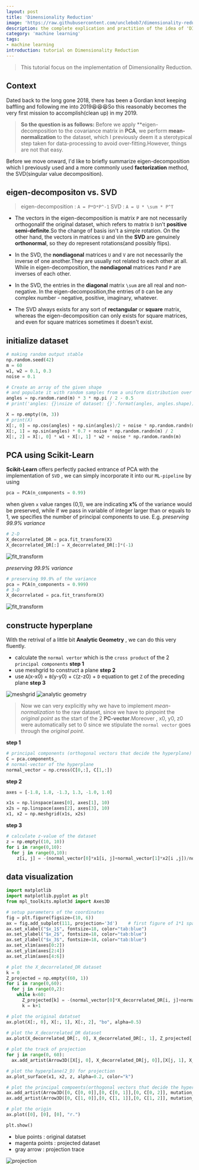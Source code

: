 ```yaml
---
layout: post
title: 'Dimensionality Reduction'
image: 'https://raw.githubusercontent.com/unclebob7/dimensionality-reduction/master/Karl_Pearson%2C_1912.jpg'
description: the complete explication and practition of the idea of 'DImensionality Reduction' with Python3
category: 'machine learning'
tags:
- machine learning
introduction: tutorial on Dimensionality Reduction
---
```


> This tutorial focus on the implementation of Dimensionality Reduction. 

## Context
Dated back to the long gone 2018, there has been a Gordian knot keeping baffling and following me into 2019:satisfied::satisfied::satisfied:So this reasonably becomes the very first mission to accomplish(clean up) in my 2019. 

> **So the question is as follows:**
Before we apply **eigen-decomposition to the covariance matrix in **PCA**, we perform **mean-normalization** to the dataset, which I previously deem it a sterotypical step taken for data-processing to avoid over-fitting.However, things are not that easy.

Before we move onward, I'd like to briefly summarize eigen-decomposition which I previously used and a more commonly used **factorization** method, the SVD(singular value decomposition).

## eigen-decompositon vs. SVD
> eigen-decomposition : `A = P*D*P^-1`
> SVD : `A = U * \sum * P^T`

* The vectors in the eigen-decomposition is matrix `P` are not necessarily orthogonalif the original dataset, which refers to matrix `D` isn't **positive semi-definite**.So the change of basis isn't a simple rotation. On the other hand, the vectors in matrices `U` and `V`in the **SVD** are genuinely **orthonormal**, so they do represent rotations(and possibly flips).

* In the SVD, the **nondiagonal** matrices `U` and `V` are not necessarily the inverse of one another.They are usually not related to each other at all. While in eigen-decomposition, the **nondiagonal** matrices `P`and `P` are inverses of each other.

* In the SVD, the entries in the **diagonal** matrix `\sum` are all real and non-negative. In the eigen-decomposition,the entries of `D` can be any complex number - negative, positive, imaginary, whatever.

* The SVD always exists for any sort of **rectangular** or **square** matrix, whereas the eigen-decomposition can only exists for square matrices, and even for square matrices sometimes it doesn't exist.

## initialize dataset
```python
# making random output stable
np.random.seed(42)
m = 60
w1, w2 = 0.1, 0.3
noise = 0.1

# Create an array of the given shape 
# and populate it with random samples from a uniform distribution over [0, 1)
angles = np.random.rand(m) * 3 * np.pi / 2 - 0.5
# print('angles: {}\nsize of dataset: {}'.format(angles, angles.shape))

X = np.empty((m, 3))
# print(X)
X[:, 0] = np.cos(angles) + np.sin(angles)/2 + noise * np.random.randn(m) / 2
X[:, 1] = np.sin(angles) * 0.7 + noise * np.random.randn(m) / 2
X[:, 2] = X[:, 0] * w1 + X[:, 1] * w2 + noise * np.random.randn(m)
```

## PCA using Scikit-Learn
**Scikit-Learn** offers perfectly packed entrance of PCA with the implementation of `SVD` , we can simply incorporate it into our `ML-pipeline`
by using
```python
pca = PCA(n_components = 0.99)
```
when given `x` value ranges (0,1), we are indicating **x%** of the variance would be preserved, while if we pass in variable of integer larger than or equals to 1, we specifies the number of principal components to use.
E.g. *preserving 99.9% variance*

```python
# 2-D
X_decorrelated_DR = pca.fit_transform(X)
X_decorrelated_DR[:] = X_decorrelated_DR[:]*(-1) 
```

![fit_transform](https://raw.githubusercontent.com/unclebob7/dimensionality-reduction/master/999_variance.PNG)

*preserving 99.9% variance*

```python
# preserving 99.9% of the variance
pca = PCA(n_components = 0.999)
# 3-D
X_decorrelated = pca.fit_transform(X)
```

![fit_transform](https://raw.githubusercontent.com/unclebob7/dimensionality-reduction/master/9999variance.PNG)

## constructe hyperplane
With the retrival of a little bit **Analytic Geometry** , we can do this very fluently.

* calculate the `normal vertor` which is the `cross product` of the 2 `principal components`  **step 1**
* use meshgrid to construct a plane  **step 2**
* use `A`(x-x0) + `B`(y-y0) + `C`(z-z0) + `D` equation to get `Z` of the preceding plane  **step 3**

![meshgrid](https://raw.githubusercontent.com/unclebob7/dimensionality-reduction/master/meshgrid.png)
![analytic geometry](https://raw.githubusercontent.com/unclebob7/dimensionality-reduction/master/analytic_geometry.PNG)
> Now we can very explicitly why we have to implement *mean-normalization* to the raw dataset, since we have to pinpoint the *original point* as the start of the 2 **PC-vector**.Moreover , x0, y0, z0 were automatically set to 0 since we stipulate the `normal vector` goes through the *original point*.

**step 1**

```python
# principal components (orthogonal vectors that decide the hyperplane)
C = pca.components_
# normal-vector of the hyperplane
normal_vector = np.cross(C[0,:], C[1,:])
```

**step 2**

```python
axes = [-1.8, 1.8, -1.3, 1.3, -1.0, 1.0]

x1s = np.linspace(axes[0], axes[1], 10)
x2s = np.linspace(axes[2], axes[3], 10)
x1, x2 = np.meshgrid(x1s, x2s)
```

**step 3**

```python
# calculate z-value of the dataset
z = np.empty((10, 10))
for i in range(0,10):
  for j in range(0,10):
    z[i, j] = -(normal_vector[0]*x1[i, j]+normal_vector[1]*x2[i ,j])/normal_vector[2]
```

## data visualization

```python
import matplotlib
import matplotlib.pyplot as plt
from mpl_toolkits.mplot3d import Axes3D

# setup parameters of the coordinates
fig = plt.figure(figsize=(10, 6))
ax = fig.add_subplot(111, projection='3d')    # first figure of 1*1 space
ax.set_xlabel("$x_1$", fontsize=18, color="tab:blue")
ax.set_ylabel("$x_2$", fontsize=18, color="tab:blue")
ax.set_zlabel("$x_3$", fontsize=18, color="tab:blue")
ax.set_xlim(axes[0:2])
ax.set_ylim(axes[2:4])
ax.set_zlim(axes[4:6])

# plot the X_decorrelated_DR dataset
k = 0
Z_projected = np.empty((60, 1))
for i in range(0,60):
  for j in range(0,2):
    while k<60:
      Z_projected[k] = -(normal_vector[0]*X_decorrelated_DR[i, j]+normal_vector[1]*X_decorrelated_DR[i ,j])/normal_vector[2]
      k = k+1

# plot the original datatset
ax.plot(X[:, 0], X[:, 1], X[:, 2], "bo", alpha=0.5)
      
# plot the X_decorrelated_DR dataset
ax.plot(X_decorrelated_DR[:, 0], X_decorrelated_DR[:, 1], Z_projected[:, 0], "mo", alpha=0.5)

# plot the track of projection
for j in range(0, 60):
  ax.add_artist(Arrow3D([X[j, 0], X_decorrelated_DR[j, 0]],[X[j, 1], X_decorrelated_DR[j, 1]],[X[j, 2], Z_projected[j, 0]], mutation_scale=15, lw=1, arrowstyle="-|>", color="tab:gray"))

# plot the hyperplane(2_D) for projection
ax.plot_surface(x1, x2, z, alpha=0.2, color="k")

# plot the principal compoents(orthogonal vectors that decide the hyperplane)
ax.add_artist(Arrow3D([0, C[0, 0]],[0, C[0, 1]],[0, C[0, 2]], mutation_scale=15, lw=1, arrowstyle="-|>", color="tab:red"))
ax.add_artist(Arrow3D([0, C[1, 0]],[0, C[1, 1]],[0, C[1, 2]], mutation_scale=15, lw=1, arrowstyle="-|>", color="tab:red"))

# plot the origin
ax.plot([0], [0], [0], "r.")

plt.show()
```

* blue points : original datatset
* magenta points : projected dataset
* gray arrow : projection trace

![projection](https://raw.githubusercontent.com/unclebob7/dimensionality-reduction/master/projection.PNG)

